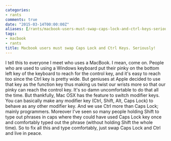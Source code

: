 ```yaml
---
categories:
- rants
comments: true
date: "2015-03-14T00:00:00Z"
aliases: [/rants/macbook-users-must-swap-caps-lock-and-ctrl-keys-seriously]
tags:
- macbook
- rants
title: Macbook users must swap Caps Lock and Ctrl Keys. Seriously!
---
```

I tell this to everyone I meet who uses a MacBook. I mean, come on. People who are used to using a Windows keyboard put their pinky on the bottom left key of the keyboard to reach for the control key, and it's easy to reach too since the Ctrl key is pretty wide. But geniuses at Apple decided to use that key as the function key thus making us twist our wrists more so that our pinky can reach the control key. It's so damn uncomfortable to do that all the time. But thankfully, Mac OSX has the feature to switch modifier keys. You can basically make any modifier key (Ctrl, Shift, Alt, Caps Lock) to behave as any other modifier key. And we use Ctrl more than Caps Lock; mainly programmers. Moreover I've seen so many people holding Shift to type out phrases in caps where they could have used Caps Lock key once and comfortably typed out the phrase (without holding Shift the whole time). So to fix all this and type comfortably, just swap Caps Lock and Ctrl and live in peace.
